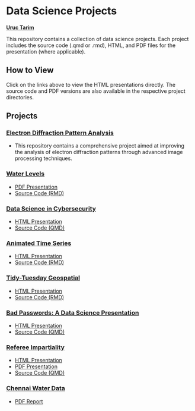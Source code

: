 # Data Science Projects

**[Uruc Tarim](https://github.com/uruc)**

This repository contains a collection of data science projects. Each project includes the source code (.qmd or .rmd), HTML, and PDF files for the presentation (where applicable).

## How to View

Click on the links above to view the HTML presentations directly. The source code and PDF versions are also available in the respective project directories.

## Projects

### [Electron Diffraction Pattern Analysis](https://github.com/uruc/Electron-Diffraction-Pattern-Analysis)
- This repository contains a comprehensive project aimed at improving the analysis of electron diffraction patterns through advanced image processing techniques.

### [Water Levels](https://github.com/uruc/Data-Science-Projects/tree/main/Water%20Levels)

- [PDF Presentation](https://uruc.github.io/Data-Science-Projects/Water%20Levels/Proportions-ixt87.pdf)
- [Source Code (RMD)](https://github.com/uruc/Data-Science-Projects/blob/main/Water%20Levels/Proportions-ixt87.Rmd)

### [Data Science in Cybersecurity](https://github.com/uruc/Data-Science-Projects/tree/main/Data%20Science-Cybersecurity)

- [HTML Presentation](https://uruc.github.io/Data-Science-Projects/Data%20Science-Cybersecurity/DSCC.html)
- [Source Code (QMD)](https://github.com/uruc/Data-Science-Projects/blob/main/Data%20Science-Cybersecurity/DSCC.qmd)

### [Animated Time Series](https://github.com/uruc/Data-Science-Projects/tree/main/Animated%20Time%20Series)
- [HTML Presentation](https://uruc.github.io/Data-Science-Projects/Animated%20Time%20Series/Multiple-Approaches.html)
- [Source Code (RMD)](https://github.com/uruc/Data-Science-Projects/blob/main/Animated%20Time%20Series/Multiple-Approaches.Rmd)

### [Tidy-Tuesday Geospatial](https://github.com/uruc/Data-Science-Projects/tree/main/Tidy-Tuesday%20Geospatial)
- [HTML Presentation](https://uruc.github.io/Data-Science-Projects/Tidy-Tuesday%20Geospatial/Tidy-Tuesday-Geo.html)
- [Source Code (RMD)](https://github.com/uruc/Data-Science-Projects/blob/main/Tidy-Tuesday%20Geospatial/Tidy-Tuesday-Geo.Rmd)

### [Bad Passwords: A Data Science Presentation](https://github.com/uruc/Data-Science-Projects/tree/main/Bad%20Passwords)

- [HTML Presentation](https://uruc.github.io/Data-Science-Projects/Bad%20Passwords/ixt87.html#/title-slide)
- [Source Code (QMD)](https://github.com/uruc/Data-Science-Projects/blob/main/Bad%20Passwords/ixt87.qmd)

### [Referee Impartiality](https://github.com/uruc/Data-Science-Projects/tree/main/Referee%20Impartiality)

- [HTML Presentation](https://uruc.github.io/Data-Science-Projects/Referee%20Impartiality/2308f-454-GradPres-3-ixt87-present.html)
- [PDF Presentation](https://github.com/uruc/Data-Science-Projects/blob/main/Referee%20Impartiality/2308f-454-GradPres-3-ixt87-present.pdf)
- [Source Code (QMD)](https://github.com/uruc/Data-Science-Projects/blob/main/Referee%20Impartiality/2308f-454-GradPres-3-ixt87-present.qmd)



### [Chennai Water Data](https://github.com/uruc/Data-Science-Projects/tree/main/Water%20Levels)

- [PDF Report](https://uruc.github.io/Data-Science-Projects/Water%20Levels/Chennai-Water-Data.pdf)





